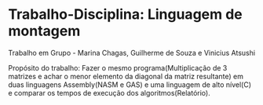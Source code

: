 # Trabalho-Disciplina: Linguagem de montagem
Trabalho em Grupo - Marina Chagas, Guilherme de Souza e Vinicius Atsushi

Propósito do trabalho: Fazer o mesmo programa(Multiplicação de 3 matrizes e achar o menor elemento da diagonal da matriz resultante) em duas linguagens Assembly(NASM e GAS) e uma linguagem de alto nível(C) e comparar os tempos de execução dos algoritmos(Relatório).
